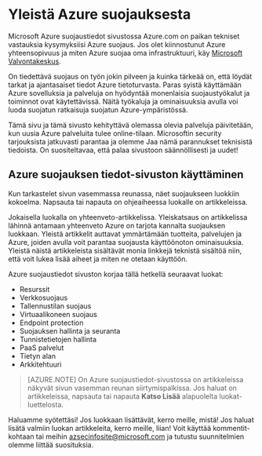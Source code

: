 <properties
   pageTitle="Yleistä Azure suojauksesta | Microsoft Azure"
   description="Microsoft Azure suojaustiedot sivustossa Azure.com on paikan tekniset vastauksia kysymyksiisi Azure suojaus."
   services="security"
   documentationCenter="na"
   authors="TomShinder"
   manager="MBaldwin"
   editor="TomSh"/>

<tags
   ms.service="security"
   ms.devlang="na"
   ms.topic="article"
   ms.tgt_pltfrm="na"
   ms.workload="na"
   ms.date="08/09/2016"
   ms.author="terrylan"/>

# <a name="azure-security-overview"></a>Yleistä Azure suojauksesta

Microsoft Azure suojaustiedot sivustossa Azure.com on paikan tekniset vastauksia kysymyksiisi Azure suojaus. Jos olet kiinnostunut Azure yhteensopivuus ja miten Azure suojaa oma infrastruktuuri, käy [Microsoft Valvontakeskus](https://www.microsoft.com/TrustCenter/default.aspx).

On tiedettävä suojaus on työn jokin pilveen ja kuinka tärkeää on, että löydät tarkat ja ajantasaiset tiedot Azure tietoturvasta. Paras syistä käyttämään Azure sovelluksia ja palveluja on hyödyntää monenlaisia suojaustyökalut ja toiminnot ovat käytettävissä. Näitä työkaluja ja ominaisuuksia avulla voi luoda suojatun ratkaisuja suojatun Azure-ympäristössä.

Tämä sivu ja tämä sivusto kehityttävä olemassa olevia palveluja päivitetään, kun uusia Azure palveluita tulee online-tilaan. Microsoftin security tarjouksista jatkuvasti parantaa ja olemme Jaa nämä parannukset teknisistä tiedoista. On suositeltavaa, että palaa sivustoon säännöllisesti ja uudet!

## <a name="using-the-azure-security-information-site"></a>Azure suojauksen tiedot-sivuston käyttäminen
Kun tarkastelet sivun vasemmassa reunassa, näet suojaukseen luokkiin kokoelma. Napsauta tai napauta on ohjeaiheessa luokalle on artikkeleissa.

Jokaisella luokalla on yhteenveto-artikkelissa. Yleiskatsaus on artikkelissa lähinnä antamaan yhteenveto Azure on tarjota kannalta suojauksen luokkaan. Yleistä artikkelit auttavat ymmärtämään tuotteita, palvelujen ja Azure, joiden avulla voit parantaa suojausta käyttöönoton ominaisuuksia. Yleistä näistä artikkeleista sisältävät monia linkkejä teknistä sisältöä niin, että voit lukea lisää aiheet ja miten ne otetaan käyttöön.

Azure suojaustiedot sivuston korjaa tällä hetkellä seuraavat luokat:

- Resurssit
- Verkkosuojaus
- Tallennustilan suojaus
- Virtuaalikoneen suojaus
- Endpoint protection
- Suojauksen hallinta ja seuranta
- Tunnistetietojen hallinta
- PaaS palvelut
- Tietyn alan
- Arkkitehtuuri

> [AZURE.NOTE] On Azure suojaustiedot-sivustossa on artikkeleissa näkyvät sivun vasemman reunan siirtymispalkissa. Jos haluat on artikkeleissa, napsauta tai napauta **Katso Lisää** alapuolelta luokat-luettelosta.

Haluamme syötettäsi! Jos luokkaan lisättävät, kerro meille, mistä! Jos haluat lisätä valmiin luokan artikkeleita, kerro meille, liian! Voit käyttää kommentit-kohtaan tai meihin [azsecinfosite@microsoft.com](mailto:azsecinfosite@microsoft.com) ja tutustu suunnitelmien olemme liittää suosituksia.
